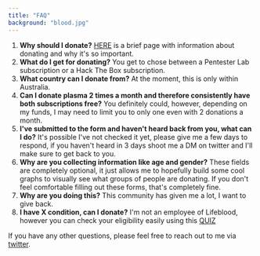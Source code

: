 ```yaml
---
title: "FAQ"
background: "blood.jpg"
---
```


1. **Why should I donate?**
[HERE](https://www.donateblood.com.au/learn) is a brief page with information about donating and why it's so important.
2. **What do I get for donating?**
You get to chose between a Pentester Lab subscription or a Hack The Box subscription.
3. **What country can I donate from?**
At the moment, this is only within Australia.
4. **Can I donate plasma 2 times a month and therefore consistently have both subscriptions free?**
You definitely could, however, depending on my funds, I may need to limit you to only one even with 2 donations a month. 
5. **I've submitted to the form and haven't heard back from you, what can I do?**
It's possible I've not checked it yet, please give me a few days to respond, if you haven't heard in 3 days shoot me a DM on twitter and I'll make sure to get back to you.
6. **Why are you collecting information like age and gender?**
These fields are completely optional, it just allows me to hopefully build some cool graphs to visually see what groups of people are donating. If you don't feel comfortable filling out these forms, that's completely fine.
7. **Why are you doing this?**
This community has given me a lot, I want to give back.
8. **I have X condition, can I donate?**
I'm not an employee of Lifeblood, however you can check your eligibility easily using this [QUIZ](https://www.donateblood.com.au/eligibility)

If you have any other questions, please feel free to reach out to me via [twitter](https://twitter.com/0ldMate_).
